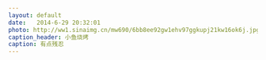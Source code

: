 ```yaml
---
layout: default
date:   2014-6-29 20:32:01
photo: http://ww1.sinaimg.cn/mw690/6bb8ee92gw1ehv97ggkupj21kw16ok6j.jpg
caption_header: 小鱼烧烤
caption: 有点残忍
---
```

